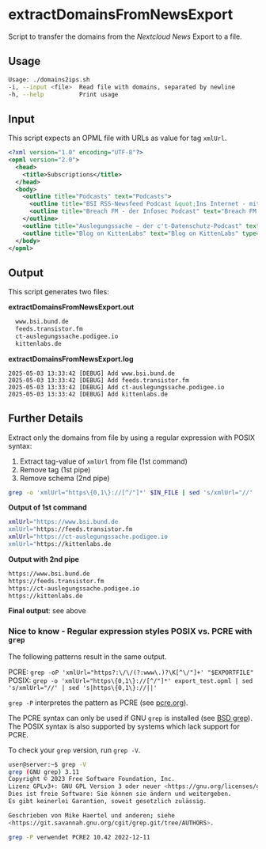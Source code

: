 # extractDomainsFromNewsExport

Script to transfer the domains from the _Nextcloud News_ Export to a file.

## Usage

```sh
Usage: ./domains2ips.sh
-i, --input <file>  Read file with domains, separated by newline
-h, --help          Print usage
```

## Input

This script expects an OPML file with URLs as value for tag `xmlUrl`.

```xml
<?xml version="1.0" encoding="UTF-8"?>
<opml version="2.0">
  <head>
    <title>Subscriptions</title>
  </head>
  <body>
    <outline title="Podcasts" text="Podcasts">
      <outline title="BSI RSS-Newsfeed Podcast &quot;Ins Internet - mit Sicherheit!&quot;" text="BSI RSS-Newsfeed Podcast &quot;Ins Internet - mit Sicherheit!&quot;" type="rss" xmlUrl="https://www.bsi.bund.de/SiteGlobals/Functions/RSSFeed/RSSNewsfeed/RSSNewsfeed_Podcast_Update_verfuegbar.xml" htmlUrl="https://www.bsi.bund.de"/>
      <outline title="Breach FM - der Infosec Podcast" text="Breach FM - der Infosec Podcast" type="rss" xmlUrl="https://feeds.transistor.fm/breach-fm-der-infosec-podcast" htmlUrl=""/>
    </outline>
    <outline title="Auslegungssache – der c't-Datenschutz-Podcast" text="Auslegungssache – der c't-Datenschutz-Podcast" type="rss" xmlUrl="https://ct-auslegungssache.podigee.io/feed/mp3" htmlUrl="https://heise.de/-4571821"/>
    <outline title="Blog on KittenLabs" text="Blog on KittenLabs" type="rss" xmlUrl="https://kittenlabs.de/blog/index.xml" htmlUrl="https://kittenlabs.de/blog/"/>
  </body>
</opml>
```

## Output

This script generates two files:

**extractDomainsFromNewsExport.out**

```sh
  www.bsi.bund.de
  feeds.transistor.fm
  ct-auslegungssache.podigee.io
  kittenlabs.de
```

**extractDomainsFromNewsExport.log**

```
2025-05-03 13:33:42 [DEBUG] Add www.bsi.bund.de
2025-05-03 13:33:42 [DEBUG] Add feeds.transistor.fm
2025-05-03 13:33:42 [DEBUG] Add ct-auslegungssache.podigee.io
2025-05-03 13:33:42 [DEBUG] Add kittenlabs.de
```

## Further Details

Extract only the domains from file by using a regular expression with POSIX syntax:

1. Extract tag-value of `xmlUrl` from file (1st command)
2. Remove tag (1st pipe)
3. Remove schema (2nd pipe)

```sh
grep -o 'xmlUrl="https\{0,1\}://[^/"]*' $IN_FILE | sed 's/xmlUrl="//' | sed 's|https\{0,1\}://||'
```

**Output of 1st command**

```sh
xmlUrl="https://www.bsi.bund.de
xmlUrl="https://feeds.transistor.fm
xmlUrl="https://ct-auslegungssache.podigee.io
xmlUrl="https://kittenlabs.de
```

**Output with 2nd pipe**

```sh
https://www.bsi.bund.de
https://feeds.transistor.fm
https://ct-auslegungssache.podigee.io
https://kittenlabs.de
```

**Final output**: see above

### Nice to know - Regular expression styles POSIX vs. PCRE with `grep`

The following patterns result in the same output.

PCRE: `grep -oP 'xmlUrl="https?:\/\/(?:www\.)?\K[^\/"]+' "$EXPORTFILE"`
POSIX: `grep -o 'xmlUrl="https\{0,1\}://[^/"]*' export_test.opml | sed 's/xmlUrl="//' | sed 's|https\{0,1\}://||'`

`grep -P` interpretes the pattern as PCRE (see [pcre.org](https://www.pcre.org/)).

The PCRE syntax can only be used if GNU `grep` is installed (see [BSD grep](https://wiki.freebsd.org/KyleEvans/BSDgrep)).
The POSIX syntax is also supported by systems which lack support for PCRE.

To check your `grep` version, run `grep -V`. 

```sh
user@server:~$ grep -V
grep (GNU grep) 3.11
Copyright © 2023 Free Software Foundation, Inc.
Lizenz GPLv3+: GNU GPL Version 3 oder neuer <https://gnu.org/licenses/gpl.html>.
Dies ist freie Software: Sie können sie ändern und weitergeben.
Es gibt keinerlei Garantien, soweit gesetzlich zulässig.

Geschrieben von Mike Haertel und anderen; siehe
<https://git.savannah.gnu.org/cgit/grep.git/tree/AUTHORS>.

grep -P verwendet PCRE2 10.42 2022-12-11
```
